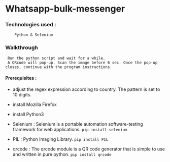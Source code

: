 # Whatsapp-bulk-messenger 


### Technologies used :
        Python & Selenium
        
### Walkthrough 
     Run the python script and wait for a while. 
     A QRcode will pop-up. Scan the image before 6 sec. Once the pop-up closes, continue with the program instructions.
     
#### Prerequisites :

* adjust the regex expression according to country. The pattern is set to 10 digits.
* install Mozilla Firefox
* install Python3

* Selenium : Selenium is a portable automation software-testing framework for web applications.
                `pip install selenium`
             
* PIL :  Python Imaging Library.
             `pip install PIL`
             
* qrcode : The qrcode module is a QR code generator that is simple to use and written in pure python.                                                                                   `pip install qrcode`
